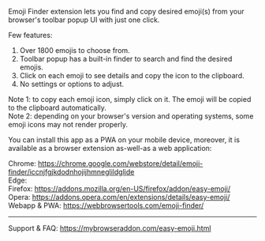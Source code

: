 Emoji Finder extension lets you find and copy desired emoji(s) from your browser's toolbar popup UI with just one click.

Few features:
1. Over 1800 emojis to choose from.
2. Toolbar popup has a built-in finder to search and find the desired emojis.
3. Click on each emoji to see details and copy the icon to the clipboard.
4. No settings or options to adjust.

Note 1: to copy each emoji icon, simply click on it. The emoji will be copied to the clipboard automatically.  
Note 2: depending on your browser's version and operating systems, some emoji icons may not render properly.

You can install this app as a PWA on your mobile device, moreover, it is available as a browser extension as-well-as a web application:

Chrome: https://chrome.google.com/webstore/detail/emoji-finder/iccnjfgjkdodnhojijhmneglildgljde  
Edge:   
Firefox: https://addons.mozilla.org/en-US/firefox/addon/easy-emoji/  
Opera: https://addons.opera.com/en/extensions/details/easy-emoji/  
Webapp & PWA: https://webbrowsertools.com/emoji-finder/  

-----------------------------------------------------------------------------

Support & FAQ: https://mybrowseraddon.com/easy-emoji.html
